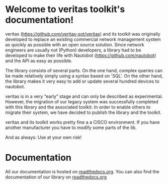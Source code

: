 # Welcome to veritas toolkit's documentation!

veritas (https://github.com/veritas-sot/veritas) and its toolkit was originally developed to replace an 
existing commercial network management system as quickly as possible with an open source solution. Since 
network engineers are usually not (Python) developers, a library had to be developed to make their life with 
Nautobot (https://github.com/nautobot) and the API as easy as possible.

The library consists of several parts. On the one hand, complex queries can be made relatively simply using a 
syntax based on 'SQL'. On the other hand, the library makes it very easy to add or update several hundred 
devices to nautobot.

veritas is in a very “early” stage and can only be described as experimental. However, the migration of our 
legacy system was successfully completed with this library and the associated toolkit.
In order to enable others to migrate their system, we have decided to publish the library and the toolkit.

veritas and its toolkit works pretty fine a a CISCO environment. If you have another manufacturer
you have to modify some parts of the lib.

And as always: Use at your own risk!

# Documentation

All our documentation is hosted on [readthedocs.org](https://veritas-toolkit.readthedocs.org). You can also find the documentation of our library on [readthedocs.org](https://veritas-sot.readthedocs.org)
